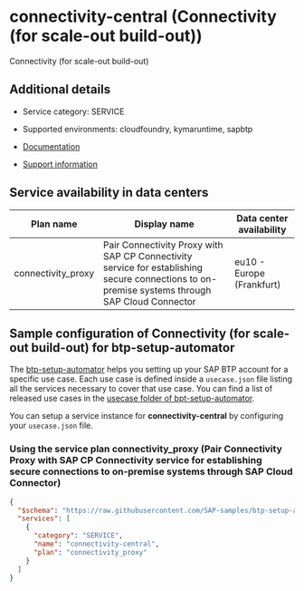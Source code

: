 # connectivity-central (Connectivity (for scale-out build-out))

Connectivity (for scale-out build-out)

## Additional details
- Service category: SERVICE
- Supported environments: cloudfoundry, kymaruntime, sapbtp

- [Documentation](https://help.sap.com/viewer/cca91383641e40ffbe03bdc78f00f681/Cloud/en-US/34010ace6ac84574a4ad02f5055d3597.html)
- [Support information](https://help.sap.com/viewer/cca91383641e40ffbe03bdc78f00f681/Cloud/en-US/e5580c5dbb5710149e53c6013301a9f2.html)

## Service availability in data centers

| Plan name | Display name | Data center availability  |
|------|----------------|---------------------------|
|  connectivity_proxy  |  Pair Connectivity Proxy with SAP CP Connectivity service for establishing secure connections to on-premise systems through SAP Cloud Connector  | eu10 - Europe (Frankfurt)  |

## Sample configuration of **Connectivity (for scale-out build-out)** for btp-setup-automator

The [btp-setup-automator](https://github.com/SAP-samples/btp-setup-automator) helps you setting up your SAP BTP account for a specific use case. Each use case is defined inside a `usecase.json` file listing all the services necessary to cover that use case. You can find a list of released use cases in the [usecase folder of bpt-setup-automator](https://github.com/SAP-samples/btp-setup-automator/tree/main/usecases).

You can setup a service instance for **connectivity-central** by configuring your `usecase.json` file.

### Using the service plan **connectivity_proxy** (Pair Connectivity Proxy with SAP CP Connectivity service for establishing secure connections to on-premise systems through SAP Cloud Connector)

```json
{
  "$schema": "https://raw.githubusercontent.com/SAP-samples/btp-setup-automator/main/libs/btpsa-usecase.json",
  "services": [
    {
      "category": "SERVICE",
      "name": "connectivity-central",
      "plan": "connectivity_proxy"
    }
  ]
}
```
